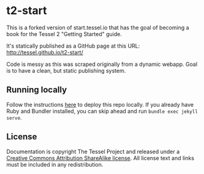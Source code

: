 # t2-start

This is a forked version of start.tessel.io that has the goal of becoming a book for the Tessel 2 "Getting Started" guide.

It's statically published as a GitHub page at this URL: http://tessel.github.io/t2-start/

Code is messy as this was scraped originally from a dynamic webapp. Goal is to have a clean, but static publishing system.

## Running locally

Follow the instructions [here](https://help.github.com/articles/using-jekyll-with-pages/) to deploy this repo locally. If you already have Ruby and Bundler installed, you can skip ahead and run `bundle exec jekyll serve`.

## License

Documentation is copyright The Tessel Project and released under a [Creative Commons Attribution ShareAlike license](http://creativecommons.org/licenses/by-sa/3.0/). All license text and links must be included in any redistribution.
